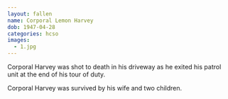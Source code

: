 ```yaml
---
layout: fallen
name: Corporal Lemon Harvey
dob: 1947-04-28
categories: hcso
images:
  - 1.jpg
---
```


Corporal Harvey was shot to death in his driveway as he exited his patrol unit at the end of his tour of duty.

Corporal Harvey was survived by his wife and two children.
